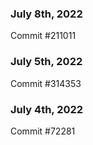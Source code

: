 ### July 8th, 2022

Commit #211011

### July 5th, 2022

Commit #314353


### July 4th, 2022

Commit #72281
